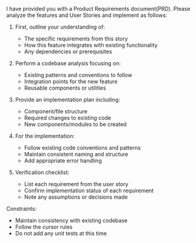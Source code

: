 I have provided you with a Product Requirements document(PRD). Please analyze the features and User Stories and implement as follows:

1. First, outline your understanding of:
   - The specific requirements from this story
   - How this feature integrates with existing functionality
   - Any dependencies or prerequisites

2. Perform a codebase analysis focusing on:
   - Existing patterns and conventions to follow
   - Integration points for the new feature
   - Reusable components or utilities

3. Provide an implementation plan including:
   - Component/file structure
   - Required changes to existing code
   - New components/modules to be created

4. For the implementation:
   - Follow existing code conventions and patterns
   - Maintain consistent naming and structure
   - Add appropriate error handling

5. Verification checklist:
   - List each requirement from the user story
   - Confirm implementation status of each requirement
   - Note any assumptions or decisions made

Constraints:
- Maintain consistency with existing codebase
- Follow the cursor rules
- Do not add any unit tests at this time
